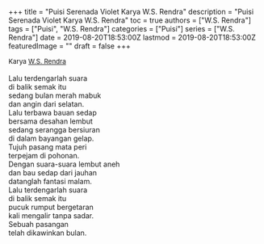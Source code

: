 +++
title = "Puisi Serenada Violet Karya W.S. Rendra"
description = "Puisi Serenada Violet Karya W.S. Rendra"
toc = true
authors = ["W.S. Rendra"]
tags = ["Puisi", "W.S. Rendra"]
categories = ["Puisi"]
series = ["W.S. Rendra"]
date = 2019-08-20T18:53:00Z
lastmod = 2019-08-20T18:53:00Z
featuredImage = ""
draft = false
+++

<div style="text-align: justify;">
<div style="font-size: small;">Karya <a href="/authors/w.s.-rendra/" target="_blank">W.S. Rendra</a></div><br />
Lalu terdengarlah suara<br />di balik semak itu<br />sedang bulan merah mabuk<br />dan angin dari selatan.<br />Lalu terbawa bauan sedap<br />bersama desahan lembut<br />sedang serangga bersiuran<br />di dalam bayangan gelap.<br />Tujuh pasang mata peri<br />terpejam di pohonan.<br />Dengan suara-suara lembut aneh<br />dan bau sedap dari jauhan<br />datanglah fantasi malam.<br />Lalu terdengarlah suara<br />di balik semak itu<br />pucuk rumput bergetaran<br />kali mengalir tanpa sadar.<br />Sebuah pasangan<br />telah dikawinkan bulan.</div>
